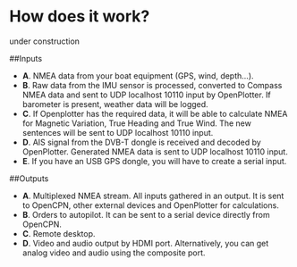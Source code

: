 # How does it work?
under construction

##Inputs
* **A**. NMEA data from your boat equipment (GPS, wind, depth...).
* **B**. Raw data from the IMU sensor is processed, converted to Compass NMEA data  and sent to UDP localhost 10110 input by OpenPlotter. If barometer is present, weather data will be logged.
* **C**. If Openplotter has the required data, it will be able to calculate NMEA for Magnetic Variation, True Heading and True Wind. The new sentences will be sent to UDP localhost 10110 input.
* **D**. AIS signal from the DVB-T dongle is received and decoded by OpenPlotter. Generated NMEA data is sent to UDP localhost 10110 input.
* **E**. If you have an USB GPS dongle, you will have to create a serial input.

##Outputs
* **A**. Multiplexed NMEA stream. All inputs gathered in an output. It is sent to OpenCPN, other external devices and OpenPlotter for calculations.
* **B**. Orders to autopilot. It can be sent to a serial device directly from OpenCPN.
* **C**. Remote desktop.
* **D**. Video and audio output by HDMI port. Alternatively, you can get analog video and audio using the composite port.
